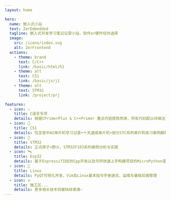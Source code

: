 ```yaml
---
layout: home

hero:
  name: 嵌入式小站
  text: ZerEmbedded
  tagline: 嵌入式开发学习笔记记录小站，软件or硬件任你选择
  image:
    src: /icons/index.svg
    alt: ZerFrontend
  actions:
    - theme: brand
      text: C/C++
      link: /basic/html/h1
    - theme: alt
      text: C51
      link: /basic/js/j1
    - theme: alt
      text: STM32
      link: /project/prj

features:
  - icon: ⚔
    title: C语言专项
    details: 根据CPrimerPlus & C++Primer 重点内容提炼而来，所有代码配以详细注释，初学or复习均可~
  - icon: 🏹
    title: C51
    details: 包含普中A2单片机学习记录+十天速成单片机+部分STC系列单片机练习案例解析，主体介绍相关单片机基础知识！
  - icon: 🔫
    title: STM32
    details: 正点原子+野火，STM32F103系列案例分析与实践
  - icon: 🛰
    title: Esp32
    details: 基于EspressifIDE的Cpp开发以及可供快速上手构建项目的MicroPython语法，文章提供了WIFI、热点、低功耗蓝牙等多样化网络操作，以及IoT物联网相关项目的实现分析
  - icon: 🐧
    title: Linux
    details: PyQT可视化开发，Vim及Linux基本指令手册速览，运维与基础后端管理
  - icon: ⚒
    title: 施工区...
    details: 更多相关技术将被陆续填满~
---
```

